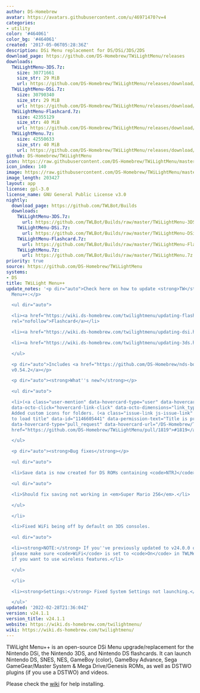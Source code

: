 ```yaml
---
author: DS-Homebrew
avatar: https://avatars.githubusercontent.com/u/46971470?v=4
categories:
- utility
color: '#464061'
color_bg: '#464061'
created: '2017-05-06T05:28:36Z'
description: DSi Menu replacement for DS/DSi/3DS/2DS
download_page: https://github.com/DS-Homebrew/TWiLightMenu/releases
downloads:
  TWiLightMenu-3DS.7z:
    size: 30771661
    size_str: 29 MiB
    url: https://github.com/DS-Homebrew/TWiLightMenu/releases/download/v24.1.1/TWiLightMenu-3DS.7z
  TWiLightMenu-DSi.7z:
    size: 30790340
    size_str: 29 MiB
    url: https://github.com/DS-Homebrew/TWiLightMenu/releases/download/v24.1.1/TWiLightMenu-DSi.7z
  TWiLightMenu-Flashcard.7z:
    size: 42355129
    size_str: 40 MiB
    url: https://github.com/DS-Homebrew/TWiLightMenu/releases/download/v24.1.1/TWiLightMenu-Flashcard.7z
  TWiLightMenu.7z:
    size: 42550633
    size_str: 40 MiB
    url: https://github.com/DS-Homebrew/TWiLightMenu/releases/download/v24.1.1/TWiLightMenu.7z
github: DS-Homebrew/TWiLightMenu
icon: https://raw.githubusercontent.com/DS-Homebrew/TWiLightMenu/master/booter/Twilight%2B%2B-animated%20icon-fix.gif
icon_index: 140
image: https://raw.githubusercontent.com/DS-Homebrew/TWiLightMenu/master/logo.png
image_length: 203427
layout: app
license: gpl-3.0
license_name: GNU General Public License v3.0
nightly:
  download_page: https://github.com/TWLBot/Builds
  downloads:
    TWiLightMenu-3DS.7z:
      url: https://github.com/TWLBot/Builds/raw/master/TWiLightMenu-3DS.7z
    TWiLightMenu-DSi.7z:
      url: https://github.com/TWLBot/Builds/raw/master/TWiLightMenu-DSi.7z
    TWiLightMenu-Flashcard.7z:
      url: https://github.com/TWLBot/Builds/raw/master/TWiLightMenu-Flashcard.7z
    TWiLightMenu.7z:
      url: https://github.com/TWLBot/Builds/raw/master/TWiLightMenu.7z
priority: true
source: https://github.com/DS-Homebrew/TWiLightMenu
systems:
- DS
title: TWiLight Menu++
update_notes: '<p dir="auto">Check here on how to update <strong>TW</strong>i<strong>L</strong>ight
  Menu++:</p>

  <ul dir="auto">

  <li><a href="https://wiki.ds-homebrew.com/twilightmenu/updating-flashcard.html"
  rel="nofollow">Flashcard</a></li>

  <li><a href="https://wiki.ds-homebrew.com/twilightmenu/updating-dsi.html" rel="nofollow">DSi</a></li>

  <li><a href="https://wiki.ds-homebrew.com/twilightmenu/updating-3ds.html" rel="nofollow">3DS</a></li>

  </ul>

  <p dir="auto">Includes <a href="https://github.com/DS-Homebrew/nds-bootstrap/releases/tag/v0.54.2">nds-bootstrap
  v0.54.2</a></p>

  <p dir="auto"><strong>What''s new?</strong></p>

  <ul dir="auto">

  <li>(<a class="user-mention" data-hovercard-type="user" data-hovercard-url="/users/DieGo367/hovercard"
  data-octo-click="hovercard-link-click" data-octo-dimensions="link_type:self" href="https://github.com/DieGo367">@DieGo367</a>)
  Added custom icons for folders. (<a class="issue-link js-issue-link" data-error-text="Failed
  to load title" data-id="1146605441" data-permission-text="Title is private" data-url="https://github.com/DS-Homebrew/TWiLightMenu/issues/1819"
  data-hovercard-type="pull_request" data-hovercard-url="/DS-Homebrew/TWiLightMenu/pull/1819/hovercard"
  href="https://github.com/DS-Homebrew/TWiLightMenu/pull/1819">#1819</a>)</li>

  </ul>

  <p dir="auto"><strong>Bug fixes</strong></p>

  <ul dir="auto">

  <li>Save data is now created for DS ROMs containing <code>NTRJ</code> as the TID.

  <ul dir="auto">

  <li>Should fix saving not working in <em>Super Mario 256</em>.</li>

  </ul>

  </li>

  <li>Fixed WiFi being off by default on 3DS consoles.

  <ul dir="auto">

  <li><strong>NOTE:</strong> If you''ve previously updated to v24.0.0 or v24.1.0,
  please make sure <code>WiFi</code> is set to <code>On</code> in TWLMenu++ Settings,
  if you want to use wireless features.</li>

  </ul>

  </li>

  <li><strong>Settings:</strong> Fixed System Settings not launching.</li>

  </ul>'
updated: '2022-02-28T21:36:04Z'
version: v24.1.1
version_title: v24.1.1
website: https://wiki.ds-homebrew.com/twilightmenu/
wiki: https://wiki.ds-homebrew.com/twilightmenu/
---
```

TWiLight Menu++ is an open-source DSi Menu upgrade/replacement for the Nintendo DSi, the Nintendo 3DS, and Nintendo DS flashcards. It can launch Nintendo DS, SNES, NES, GameBoy (color), GameBoy Advance, Sega GameGear/Master System & Mega Drive/Genesis ROMs, as well as DSTWO plugins (if you use a DSTWO) and videos.

Please check the [wiki](https://wiki.ds-homebrew.com/twilightmenu/) for help installing.